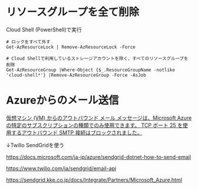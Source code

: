 # リソースグループを全て削除

Cloud Shell (PowerShell)で実行
```pwsh
# ロックをすべて外す
Get-AzResourceLock | Remove-AzResourceLock -Force

# Cloud Shellで利用しているストレージアカウントを除く、すべてのリソースグループを削除
Get-AzResourceGroup |Where-Object {$_.ResourceGroupName -notlike 'cloud-shell*'} |Remove-AzResourceGroup -Force -AsJob

```

# Azureからのメール送信

[仮想マシン (VM) からのアウトバウンド メール メッセージは、Microsoft Azure の特定のサブスクリプションの種類でのみ使用できます。 TCP ポート 25 を使用するアウトバウンド SMTP 接続はブロックされました。](https://docs.microsoft.com/ja-jp/azure/virtual-network/troubleshoot-outbound-smtp-connectivity)

↓Twillo SendGridを使う

https://docs.microsoft.com/ja-jp/azure/sendgrid-dotnet-how-to-send-email

https://www.twilio.com/ja/sendgrid/email-api

https://sendgrid.kke.co.jp/docs/Integrate/Partners/Microsoft_Azure.html


